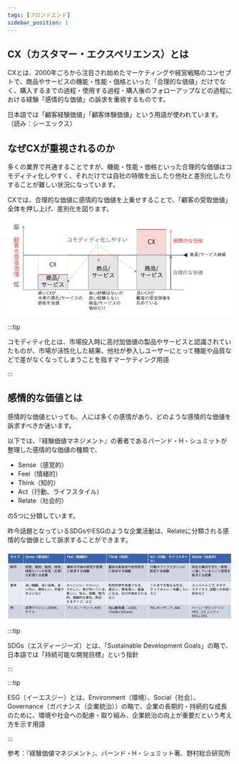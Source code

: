 ```yaml
---
tags: [フロントエンド]
sidebar_position: 1
---
```


## CX（カスタマー・エクスペリエンス）とは
CXとは、2000年ごろから注目され始めたマーケティングや経営戦略のコンセプトで、商品やサービスの機能・性能・価格といった「合理的な価値」だけでなく、購入するまでの過程・使用する過程・購入後のフォローアップなどの過程における経験「感情的な価値」の訴求を重視するものです。

日本語では「顧客経験価値」「顧客体験価値」という用語が使われています。
（読み：シーエックス）

## なぜCXが重視されるのか
多くの業界で共通することですが、機能・性能・価格といった合理的な価値はコモディティ化しやすく、それだけでは自社の特徴を出したり他社と差別化したりすることが難しい状況になっています。

CXでは、合理的な価値に感情的な価値を上乗せすることで、「顧客の受取価値」全体を押し上げ、差別化を図ります。

![img](./CX/cx_01.png)

:::tip

コモディティ化とは、市場投入時に高付加価値の製品やサービスと認識されていたものが、市場が活性化した結果、他社が参入しユーザーにとって機能や品質などで差がなくなってしまうことを指すマーケティング用語

:::

## 感情的な価値とは
感情的な価値といっても、人には多くの感情があり、どのような感情的な価値を訴求すべきか迷います。

以下では、『経験価値マネジメント』の著者であるバーンド・H・シュミットが整理した感情的な価値の種類で、

- Sense（感覚的）
- Feel（情緒的）
- Think（知的）
- Act（行動、ライフスタイル）
- Relate（社会的）

の5つに分類しています。

昨今話題となっているSDGsやESGのような企業活動は、Relateに分類される感情的な価値として訴求することができます。

![img](./CX/cx_02.png)

:::tip

SDGs（エスディージーズ）とは、「Sustainable Development Goals」の略で、日本語では「持続可能な開発目標」という指針

:::


:::tip

ESG（イーエスジー）とは、Environment（環境）、Social（社会）、Governance（ガバナンス（企業統治））の略で、企業の長期的・持続的な成長のために、環境や社会への配慮・取り組み、企業統治の向上が重要だという考え方を示す用語

:::

参考：『経験価値マネジメント』、バーンド・H・シュミット著、野村総合研究所
